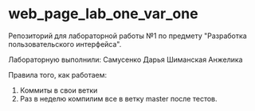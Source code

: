 # web_page_lab_one_var_one
Репозиторий для лабораторной работы №1 по предмету "Разработка пользовательского интерфейса".


Лабораторную выполнили:
    Самусенко Дарья
    Шиманская Анжелика
    
Правила того, как работаем:
1. Коммиты в свои ветки
2. Раз в неделю компилим все в ветку master после тестов.
